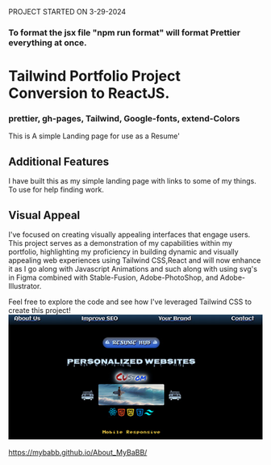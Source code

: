  <!-- note to self "npm run deploy" to gh pages -->
 <!-- render deploy from scroll animation branch -->

 PROJECT STARTED ON 3-29-2024
### To format the jsx file "npm run format" will format Prettier everything at once.
# Tailwind Portfolio Project Conversion to ReactJS.

### prettier, gh-pages, Tailwind, Google-fonts, extend-Colors

This is A simple Landing page for use as a Resume'


## Additional Features

I have built this as my simple landing page with links to some of my things.  To use for help finding work.

## Visual Appeal

I&apos;ve focused on creating visually appealing interfaces that engage users. This project serves as a demonstration of my capabilities within my portfolio, highlighting my proficiency in building dynamic and visually appealing web experiences using Tailwind CSS,React and will now enhance it as I go along with Javascript Animations and such along with using svg's in Figma combined with Stable-Fusion, Adobe-PhotoShop, and Adobe-Illustrator.

Feel free to explore the code and see how I&apos;ve leveraged Tailwind CSS to create this project!
![FontPageImg](Readme.jpg)

https://mybabb.github.io/About_MyBaBB/


